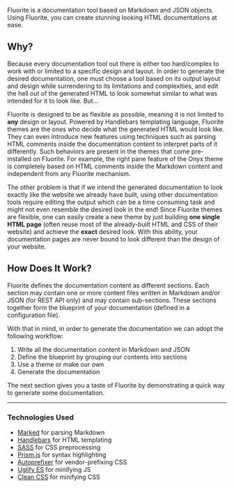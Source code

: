 Fluorite is a documentation tool based on Markdown and JSON objects. Using Fluorite, you can create stunning looking HTML documentations at ease.

## Why?

Because every documentation tool out there is either too hard/complex to work with or limited to a specific design and layout. In order to generate the desired documentation, one must choose a tool based on its output layout and design while surrendering to its limitations and complexities, and edit the hell out of the generated HTML to look somewhat similar to what was intended for it to look like. But...

Fluorite is designed to be as flexible as possible, meaning it is not limited to **any** design or layout. Powered by Handlebars templating language, Fluorite themes are the ones who decide what the generated HTML would look like. They can even introduce new features using techniques such as parsing HTML comments inside the documentation content to interpret parts of it differently. Such behaviors are present in the themes that come pre-installed on Fluorite. For example, the right pane feature of the Onyx theme is completely based on HTML comments inside the Markdown content and independent from any Fluorite mechanism.

The other problem is that if we intend the generated documentation to look exactly like the website we already have built, using other documentation tools require editing the output which can be a time consuming task and might not even resemble the desired look in the end! Since Fluorite themes are flexible, one can easily create a new theme by just building **one single HTML page** (often reuse most of the already-built HTML and CSS of their website) and achieve the **exact** desired look. With this ability, your documentation pages are never bound to look different than the design of your website.

## How Does It Work?

Fluorite defines the documentation content as different sections. Each section may contain one or more content files written in Markdown and/or JSON (for REST API only) and may contain sub-sections. These sections together form the blueprint of your documentation (defined in a configuration file).

With that in mind, in order to generate the documentation we can adopt the following workflow:
  1. Write all the documentation content in Markdown and JSON
  2. Define the blueprint by grouping our contents into sections
  3. Use a theme or make our own
  4. Generate the documentation

The next section gives you a taste of Fluorite by demonstrating a quick way to generate some documentation.

---

### Technologies Used

  - [Marked](https://github.com/markedjs/marked) for parsing Markdown
  - [Handlebars](https://handlebarsjs.com/) for HTML templating
  - [SASS](https://sass-lang.com/) for CSS preprocessing
  - [Prism.js](https://prismjs.com/) for syntax highlighting
  - [Autoprefixer](https://github.com/postcss/autoprefixer) for vendor-prefixing CSS
  - [Uglify ES](https://github.com/mishoo/UglifyJS2/tree/harmony) for minifying JS
  - [Clean CSS](https://github.com/jakubpawlowicz/clean-css) for minifying CSS
